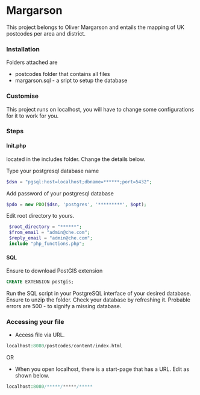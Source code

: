# Margarson
This project belongs to Oliver Margarson and entails the mapping of UK postcodes per area and district.

### Installation 
Folders attached are 
- postcodes folder that contains all files
- margarson.sql - a sript to setup the database 

### Customise
This project runs on localhost, you will have to change some configurations for it to work for you.
### Steps 

#### Init.php 
located in the includes folder. Change the details below.

Type your postgresql database name
``` php
$dsn = "pgsql:host=localhost;dbname=******;port=5432";
```
Add password of your postgresql database
``` php
$pdo = new PDO($dsn, 'postgres', '*********', $opt);
```
Edit root directory to yours.
``` php
 $root_directory = "******";
 $from_email = "admin@che.com";
 $reply_email = "admin@che.com";
 include "php_functions.php";
 ```
#### SQL 
Ensure to download PostGIS extension

```sql
CREATE EXTENSION postgis;
```
Run the SQL script in your PostgreSQL interface of your desired database. 
Ensure to unzip the folder.
Check your database by refreshing it.
Probable errors are 500 -  to signify a missing database.

### Accessing your file 
- Access file via URL.
 ```php
localhost:8080/postcodes/content/index.html
```
OR 
- When you open localhost, there is a start-page that has a URL. Edit as shown below.

 ```php
localhost:8080/*****/*****/*****
```


